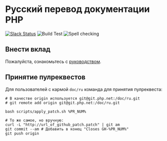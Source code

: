 # Русский перевод документации PHP

[![Slack Status](https://img.shields.io/badge/slack-@ru.php.doc-brightgreen.svg?logo=slack)](https://join.slack.com/t/ruphpdoc/shared_invite/zt-ax1czx68-c3_XSVhsgzYJCOslmwvJkQ)
![Build Test](https://github.com/php/doc-ru/workflows/Build%20Test/badge.svg)
![Spell checking](https://github.com/php/doc-ru/workflows/Spell%20checking/badge.svg)

## Внести вклад

Пожалуйста, ознакомьтесь с [руководством](CONTRIBUTING.md).

## Принятие пулреквестов

Для пользователей с кармой `doc/ru` команда для принятия пулреквеста:

```shell
# В качестве origin используется git@git.php.net:/doc/ru.git
# git remote add origin git@git.php.net:/doc/ru.git

bash scripts/apply_patch.sh %PR_NUM%

# То же самое, но вручную:
curl -L "http://url_of_github_patch.patch" | git am
git commit --am # Добавить в конец "Closes GH-%PR_NUM%"
git push origin
```
